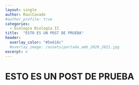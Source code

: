 ```yaml
---
layout: single
author: RaulCasado
#author_profile: true
categories:
  - Ecología Biología II
title:  "ESTO ES UN POST DE PRUEBA"
header:
  overlay_color: "#5e616c"
  #overlay_image: /assets/portada_amb_2020_2021.jpg
excerpt: >
---
```


# ESTO ES UN POST DE PRUEBA